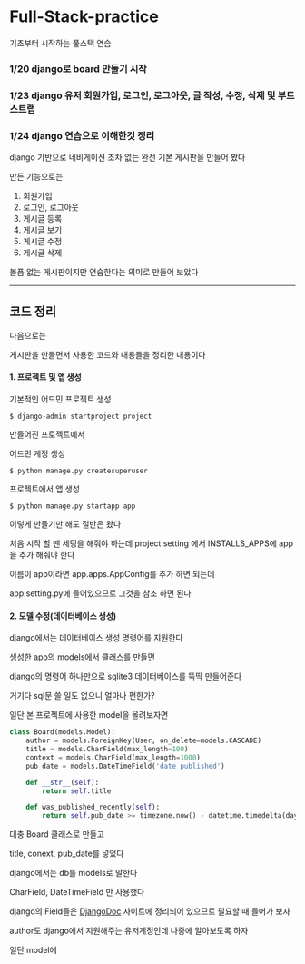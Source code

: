 # Full-Stack-practice

기초부터 시작하는 풀스택 연습


 
### 1/20 django로 board 만들기 시작

### 1/23 django 유저 회원가입, 로그인, 로그아웃, 글 작성, 수정, 삭제 및 부트스트랩 

### 1/24 django 연습으로 이해한것 정리

django 기반으로 네비게이션 조차 없는 완전 기본 게시판을 만들어 봤다

만든 기능으로는

1. 회원가입
2. 로그인, 로그아웃
3. 게시글 등록
4. 게시글 보기
5. 게시글 수정
6. 게시글 삭제

볼품 없는 게시판이지만 연습한다는 의미로 만들어 보았다

------------

## 코드 정리

다음으로는 

게시판을 만들면서 사용한 코드와 내용들을 정리한 내용이다

#### 1. 프로젝트 및 앱 생성

기본적인 어드민 프로젝트 생성
  
    $ django-admin startproject project

만들어진 프로젝트에서

어드민 계정 생성

    $ python manage.py createsuperuser 

프로젝트에서 앱 생성

    $ python manage.py startapp app


이렇게 만들기만 해도 절반은 왔다

처음 시작 할 땐 세팅을 해줘야 하는데 
project.setting 에서  INSTALLS_APPS에 app을 추가 해줘야 한다

이름이 app이라면 app.apps.AppConfig를 추가 하면 되는데

app.setting.py에 들어있으므로 그것을 참조 하면 된다

#### 2. 모델 수정(데이터베이스 생성)

django에서는 데이터베이스 생성 명령어를 지원한다

생성한 app의 models에서 클래스를 만들면

django의 명령어 하나만으로 sqlite3 데이터베이스를 뚝딱 만들어준다

거기다 sql문 쓸 일도 없으니 얼마나 편한가?

일단 본 프로젝트에 사용한 model을 올려보자면

```python
class Board(models.Model):
    author = models.ForeignKey(User, on_delete=models.CASCADE)
    title = models.CharField(max_length=100)
    context = models.CharField(max_length=1000)
    pub_date = models.DateTimeField('date published')

    def __str__(self):
        return self.title

    def was_published_recently(self):
        return self.pub_date >= timezone.now() - datetime.timedelta(days=1)
```

대충 Board 클래스로 만들고

title, conext, pub_date를 넣었다

django에서는 db를 models로 말한다

CharField, DateTimeField 만 사용했다

django의 Field들은 
[DjangoDoc](https://docs.djangoproject.com/en/3.1/ref/models/fields/)
 사이트에 정리되어 있으므로 필요할 때 들어가 보자

author도 django에서 지원해주는 유저계정인데 나중에 알아보도록 하자

일단 model에 
